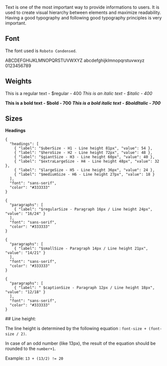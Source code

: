  Text is one of the most important way to provide informations to users. It is used to create visual hierarchy between elements and maximize readability.
 Having a good typography and following good typography principles is very important.

## Font

The font used is `Roboto Condensed`.

ABCDEFGHIJKLMNOPQRSTUVWXYZ
abcdefghijklmnopqrstuvwxyz
0123456789

## Weights

This is a regular text - $regular - 400
_This is an italic text - $italic - 400_

**This is a bold text - $bold - 700**
**_This is a bold italic text - $boldItalic - 700_**

## Sizes

**Headings**

```type
{
  "headings": [
    { "label": "$uberSize - H1 - Line height 81px", "value": 54 },
    { "label": "$heroSize - H2 - Line height 72px", "value": 48 },
    { "label": "$giantSize - H3 - Line height 60px", "value": 40 },
    { "label": "$extraLargeSize - H4 - Line height 48px", "value": 32 },
    { "label": "$largeSize - H5 - Line height 36px", "value": 24 },
    { "label": "$mediumSize - H6 - Line height 27px", "value": 18 }
  ],
  "font": "sans-serif",
  "color": "#333333"
}
```

```type
{
  "paragraphs": [
    { "label": "$regularSize - Paragraph 16px / Line height 24px", "value": "16/24" }
  ],
  "font": "sans-serif",
  "color": "#333333"
}
```

```type
{
  "paragraphs": [
    { "label": "$smallSize - Paragraph 14px / Line height 21px", "value": "14/21" }
  ],
  "font": "sans-serif",
  "color": "#333333"
}
```

```type
{
  "paragraphs": [
    { "label": " $captionSize - Paragraph 12px / Line height 18px", "value": "12/18" }
  ],
  "font": "sans-serif",
  "color": "#333333"
}
```

## Line height:

The line height is determined by the following equation :
`font-size + (font-size / 2)`.

In case of an odd number (like 13px), the result of the equation should be rounded to the `number+1`.

Example: `13 + (13/2) != 20`
